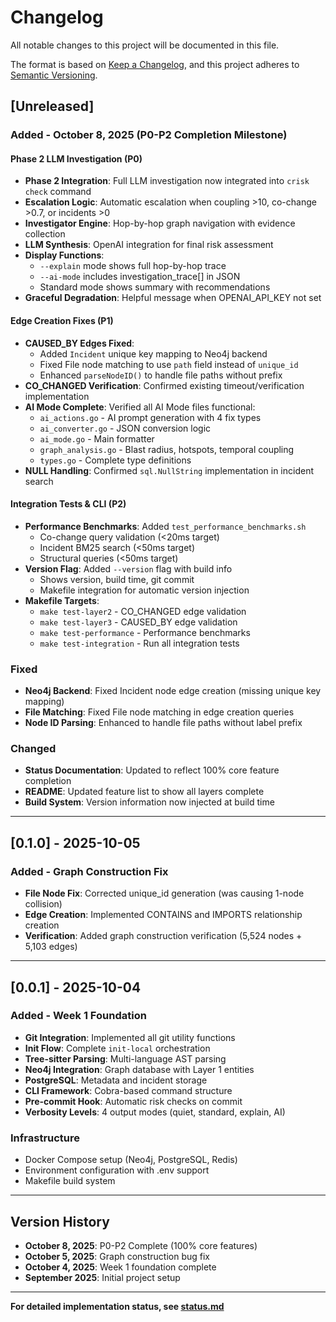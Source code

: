 # Changelog

All notable changes to this project will be documented in this file.

The format is based on [Keep a Changelog](https://keepachangelog.com/en/1.0.0/),
and this project adheres to [Semantic Versioning](https://semver.org/spec/v2.0.0.html).

## [Unreleased]

### Added - October 8, 2025 (P0-P2 Completion Milestone)

#### Phase 2 LLM Investigation (P0)
- **Phase 2 Integration**: Full LLM investigation now integrated into `crisk check` command
- **Escalation Logic**: Automatic escalation when coupling >10, co-change >0.7, or incidents >0
- **Investigator Engine**: Hop-by-hop graph navigation with evidence collection
- **LLM Synthesis**: OpenAI integration for final risk assessment
- **Display Functions**:
  - `--explain` mode shows full hop-by-hop trace
  - `--ai-mode` includes investigation_trace[] in JSON
  - Standard mode shows summary with recommendations
- **Graceful Degradation**: Helpful message when OPENAI_API_KEY not set

#### Edge Creation Fixes (P1)
- **CAUSED_BY Edges Fixed**:
  - Added `Incident` unique key mapping to Neo4j backend
  - Fixed File node matching to use `path` field instead of `unique_id`
  - Enhanced `parseNodeID()` to handle file paths without prefix
- **CO_CHANGED Verification**: Confirmed existing timeout/verification implementation
- **AI Mode Complete**: Verified all AI Mode files functional:
  - `ai_actions.go` - AI prompt generation with 4 fix types
  - `ai_converter.go` - JSON conversion logic
  - `ai_mode.go` - Main formatter
  - `graph_analysis.go` - Blast radius, hotspots, temporal coupling
  - `types.go` - Complete type definitions
- **NULL Handling**: Confirmed `sql.NullString` implementation in incident search

#### Integration Tests & CLI (P2)
- **Performance Benchmarks**: Added `test_performance_benchmarks.sh`
  - Co-change query validation (<20ms target)
  - Incident BM25 search (<50ms target)
  - Structural queries (<50ms target)
- **Version Flag**: Added `--version` flag with build info
  - Shows version, build time, git commit
  - Makefile integration for automatic version injection
- **Makefile Targets**:
  - `make test-layer2` - CO_CHANGED edge validation
  - `make test-layer3` - CAUSED_BY edge validation
  - `make test-performance` - Performance benchmarks
  - `make test-integration` - Run all integration tests

### Fixed
- **Neo4j Backend**: Fixed Incident node edge creation (missing unique key mapping)
- **File Matching**: Fixed File node matching in edge creation queries
- **Node ID Parsing**: Enhanced to handle file paths without label prefix

### Changed
- **Status Documentation**: Updated to reflect 100% core feature completion
- **README**: Updated feature list to show all layers complete
- **Build System**: Version information now injected at build time

---

## [0.1.0] - 2025-10-05

### Added - Graph Construction Fix
- **File Node Fix**: Corrected unique_id generation (was causing 1-node collision)
- **Edge Creation**: Implemented CONTAINS and IMPORTS relationship creation
- **Verification**: Added graph construction verification (5,524 nodes + 5,103 edges)

---

## [0.0.1] - 2025-10-04

### Added - Week 1 Foundation
- **Git Integration**: Implemented all git utility functions
- **Init Flow**: Complete `init-local` orchestration
- **Tree-sitter Parsing**: Multi-language AST parsing
- **Neo4j Integration**: Graph database with Layer 1 entities
- **PostgreSQL**: Metadata and incident storage
- **CLI Framework**: Cobra-based command structure
- **Pre-commit Hook**: Automatic risk checks on commit
- **Verbosity Levels**: 4 output modes (quiet, standard, explain, AI)

### Infrastructure
- Docker Compose setup (Neo4j, PostgreSQL, Redis)
- Environment configuration with .env support
- Makefile build system

---

## Version History

- **October 8, 2025**: P0-P2 Complete (100% core features)
- **October 5, 2025**: Graph construction bug fix
- **October 4, 2025**: Week 1 foundation complete
- **September 2025**: Initial project setup

---

**For detailed implementation status, see [status.md](status.md)**
